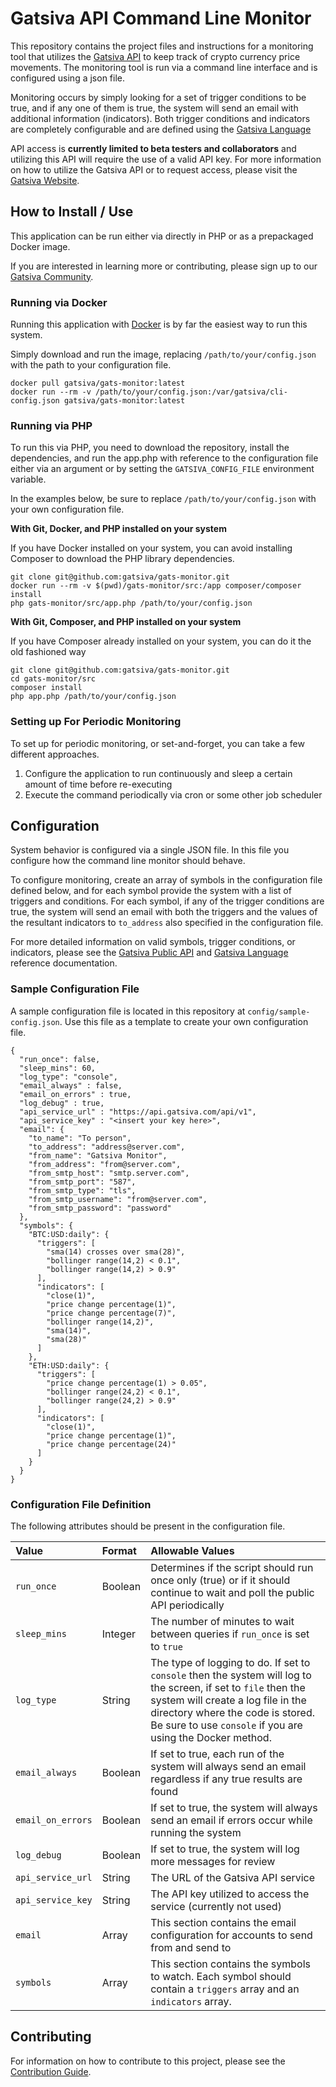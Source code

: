 # Gatsiva API Command Line Monitor

This repository contains the project files and instructions for a monitoring tool that utilizes the [Gatsiva API][api] to keep track of crypto currency price movements. The monitoring tool is run via a command line interface and is configured using a json file.

Monitoring occurs by simply looking for a set of trigger conditions to be true, and if any one of them is true, the system will send an email with additional information (indicators). Both trigger conditions and indicators are completely configurable and are defined using the [Gatsiva Language][language]

API access is **currently limited to beta testers and collaborators** and utilizing this API will require the use of a valid API key. For more information on how to utilize the Gatsiva API or to request access, please visit the [Gatsiva Website](https://gatsiva.com).

## How to Install / Use

This application can be run either via directly in PHP or as a prepackaged Docker image.

If you are interested in learning more or contributing, please sign up to our [Gatsiva Community](https://discourse.gatsiva.com).

### Running via Docker

Running this application with [Docker](https://docker.com) is by far the easiest way to run this system.

Simply download and run the image, replacing `/path/to/your/config.json` with the path to your configuration file.

```
docker pull gatsiva/gats-monitor:latest
docker run --rm -v /path/to/your/config.json:/var/gatsiva/cli-config.json gatsiva/gats-monitor:latest
```

### Running via PHP

To run this via PHP, you need to download the repository, install the dependencies, and run the app.php with reference to the configuration file either via an argument or by setting the `GATSIVA_CONFIG_FILE` environment variable.

In the examples below, be sure to replace `/path/to/your/config.json` with your own configuration file.

**With Git, Docker, and PHP installed on your system**

If you have Docker installed on your system, you can avoid installing Composer to download the PHP library dependencies.

```
git clone git@github.com:gatsiva/gats-monitor.git
docker run --rm -v $(pwd)/gats-monitor/src:/app composer/composer install
php gats-monitor/src/app.php /path/to/your/config.json
```

**With Git, Composer, and PHP installed on your system**

If you have Composer already installed on your system, you can do it the old fashioned way

```
git clone git@github.com:gatsiva/gats-monitor.git
cd gats-monitor/src
composer install
php app.php /path/to/your/config.json
```

### Setting up For Periodic Monitoring

To set up for periodic monitoring, or set-and-forget, you can take a few different approaches.

1. Configure the application to run continuously and sleep a certain amount of time before re-executing
2. Execute the command periodically via cron or some other job scheduler


## Configuration

System behavior is configured via a single JSON file. In this file you configure how the command line monitor should behave.

To configure monitoring, create an array of symbols in the configuration file defined below, and for each symbol provide the system with a list of triggers and conditions. For each symbol, if any of the trigger conditions are true, the system will send an email with both the triggers and the values of the resultant indicators to `to_address` also specified in the configuration file.

For more detailed information on valid symbols, trigger conditions, or indicators, please see the [Gatsiva Public API][api] and [Gatsiva Language][language] reference documentation.

### Sample Configuration File

A sample configuration file is located in this repository at `config/sample-config.json`. Use this file as a template to create your own configuration file.

```
{
  "run_once": false,
  "sleep_mins": 60,
  "log_type": "console",
  "email_always" : false,
  "email_on_errors" : true,
  "log_debug" : true,
  "api_service_url" : "https://api.gatsiva.com/api/v1",
  "api_service_key" : "<insert your key here>",
  "email": {
    "to_name": "To person",
    "to_address": "address@server.com",
    "from_name": "Gatsiva Monitor",
    "from_address": "from@server.com",
    "from_smtp_host": "smtp.server.com",
    "from_smtp_port": "587",
    "from_smtp_type": "tls",
    "from_smtp_username": "from@server.com",
    "from_smtp_password": "password"
  },
  "symbols": {
    "BTC:USD:daily": {
      "triggers": [
        "sma(14) crosses over sma(28)",
        "bollinger range(14,2) < 0.1",
        "bollinger range(14,2) > 0.9"
      ],
      "indicators": [
        "close(1)",
        "price change percentage(1)",
        "price change percentage(7)",
        "bollinger range(14,2)",
        "sma(14)",
        "sma(28)"
      ]
    },
    "ETH:USD:daily": {
      "triggers": [
        "price change percentage(1) > 0.05",
        "bollinger range(24,2) < 0.1",
        "bollinger range(24,2) > 0.9"
      ],
      "indicators": [
        "close(1)",
        "price change percentage(1)",
        "price change percentage(24)"
      ]
    }
  }
}
```

### Configuration File Definition

The following attributes should be present in the configuration file.

| Value | Format | Allowable Values |
| :---- | :----- | :--------------- |
| `run_once` | Boolean | Determines if the script should run once only (true) or if it should continue to wait and poll the public API periodically |
| `sleep_mins` | Integer | The number of minutes to wait between queries if `run_once` is set to `true` |
| `log_type` | String | The type of logging to do. If set to `console` then the system will log to the screen, if set to `file` then the system will create a log file in the directory where the code is stored. Be sure to use `console` if you are using the Docker method. |
| `email_always` | Boolean | If set to true, each run of the system will always send an email regardless if any true results are found |
| `email_on_errors` | Boolean | If set to true, the system will always send an email if errors occur while running the system |
| `log_debug` | Boolean | If set to true, the system will log more messages for review |
| `api_service_url` | String | The URL of the Gatsiva API service |
| `api_service_key` | String | The API key utilized to access the service (currently not used) |
| `email` | Array | This section contains the email configuration for accounts to send from and send to |
| `symbols` | Array | This section contains the symbols to watch. Each symbol should contain a `triggers` array and an `indicators` array. |

## Contributing

For information on how to contribute to this project, please see the [Contribution Guide](CONTRIBUTING.md).

[language]: https://discourse.gatsiva.com/c/documentation/gatsiva-language
[api]: https://discourse.gatsiva.com/c/documentation/gatsiva-api
